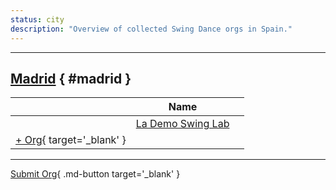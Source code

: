 ```yaml
---
status: city
description: "Overview of collected Swing Dance orgs in Spain."
---
```


---

## <a id=madrid></a>[Madrid](#madrid) { #madrid }

| | Name | |
| --- | --- | --- |
| | [La Demo Swing Lab](la-demo-swing-lab.md) |  |
| [+ Org](https://github.com/swingdance/orgs/issues/new?assignees=&labels=add+org&projects=&template=02-add_entity.yml&title=%5Bes%5D%20%3CName%3E&region=es&province=Madrid&city=Madrid){ target='_blank' }

---

[Submit Org](https://github.com/swingdance/orgs/issues/new?assignees=&labels=add+org&projects=&template=02-add_entity.yml&title=%5Bes%5D%20%3CName%3E&region=es&province=&city=){ .md-button target='_blank' }
